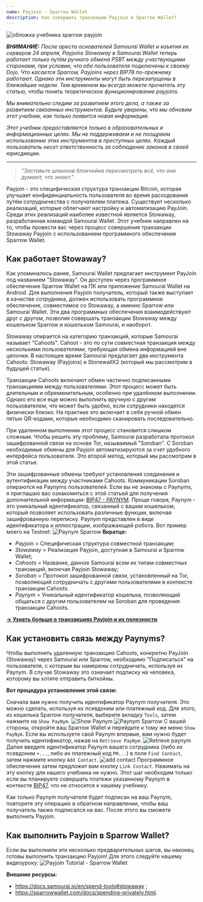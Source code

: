 ```yaml
---
name: Payjoin - Sparrow Wallet
description: Как совершить транзакцию Payjoin в Sparrow Wallet?
---
```

![обложка учебника sparrow payjoin](assets/cover.webp)

_**ВНИМАНИЕ:** После ареста основателей Samourai Wallet и изъятия их серверов 24 апреля, Payjoins Stowaway в Samourai Wallet теперь работает только путём ручного обмена PSBT между участвующими сторонами, при условии, что оба пользователя подключены к своему Dojo. Что касается Sparrow, Payjoins через BIP78 по-прежнему работают. Однако эти инструменты могут быть перезапущены в ближайшие недели. Тем временем вы всегда можете прочитать эту статью, чтобы понять теоретическое функционирование payjoins._

_Мы внимательно следим за развитием этого дела, а также за развитием связанных инструментов. Будьте уверены, что мы обновим этот учебник, как только появится новая информация._

_Этот учебник предоставляется только в образовательных и информационных целях. Мы не поддерживаем и не поощряем использование этих инструментов в преступных целях. Каждый пользователь несет ответственность за соблюдение законов в своей юрисдикции._

---

> *"Заставьте шпионов блокчейна пересмотреть всё, что они думают, что знают."*

Payjoin - это специфическая структура транзакции Bitcoin, которая улучшает конфиденциальность пользователя во время расходования путём сотрудничества с получателем платежа. Существует несколько реализаций, которые облегчают настройку и автоматизацию PayJoin. Среди этих реализаций наиболее известной является Stowaway, разработанная командой Samourai Wallet. Этот учебник направлен на то, чтобы провести вас через процесс совершения транзакции Stowaway Payjoin с использованием программного обеспечения Sparrow Wallet.

## Как работает Stowaway?

Как упоминалось ранее, Samourai Wallet предлагает инструмент PayJoin под названием "Stowaway". Он доступен через программное обеспечение Sparrow Wallet на ПК или приложение Samourai Wallet на Android. Для выполнения Payjoin получатель, который также выступает в качестве сотрудника, должен использовать программное обеспечение, совместимое со Stowaway, а именно Sparrow или Samourai Wallet. Эти два программных обеспечения взаимодействуют друг с другом, позволяя совершать транзакции Stowaway между кошельком Sparrow и кошельком Samourai, и наоборот.

Stowaway опирается на категорию транзакций, которые Samourai называет "Cahoots". Cahoot - это по сути совместная транзакция между несколькими пользователями, требующая обмена информацией вне цепочки. В настоящее время Samourai предлагает два инструмента Cahoots: Stowaway (Payjoins) и StonewallX2 (который мы рассмотрим в будущей статье).

Транзакции Cahoots включают обмен частично подписанными транзакциями между пользователями. Этот процесс может быть длительным и обременительным, особенно при удалённом выполнении. Однако его все еще можно выполнить вручную с другим пользователем, что может быть удобно, если сотрудники находятся физически близко. На практике это включает в себя ручной обмен пятью QR-кодами, которые необходимо сканировать последовательно.

При удаленном выполнении этот процесс становится слишком сложным. Чтобы решить эту проблему, Samourai разработала протокол зашифрованной связи на основе Tor, называемый "Soroban". С Soroban необходимые обмены для Payjoin автоматизируются за счет удобного интерфейса пользователя. Это второй метод, который мы рассмотрим в этой статье.

Эти зашифрованные обмены требуют установления соединения и аутентификации между участниками Cahoots. Коммуникации Soroban опираются на Paynyms пользователей. Если вы не знакомы с Paynyms, я приглашаю вас ознакомиться с этой статьей для получения дополнительной информации: [BIP47 - PAYNYM](https://planb.network/tutorials/privacy/paynym-bip47).
Проще говоря, Paynym - это уникальный идентификатор, связанный с вашим кошельком, который позволяет использовать различные функции, включая зашифрованную переписку. Paynym представлен в виде идентификатора и иллюстрации, изображающей робота. Вот пример моего на Testnet: ![Paynym Sparrow](assets/en/1.webp)
**Вкратце:**
- *Payjoin* = Специфическая структура совместной транзакции;
- *Stowaway* = Реализация Payjoin, доступная в Samourai и Sparrow Wallet;
- *Cahoots* = Название, данное Samourai всем их типам совместных транзакций, включая Payjoin Stowaway;
- *Soroban* = Протокол зашифрованной связи, установленный на Tor, позволяющий сотрудничать с другими пользователями в контексте транзакции Cahoots.
- *Paynym* = Уникальный идентификатор кошелька, позволяющий общаться с другим пользователем на Soroban для проведения транзакции Cahoots.

[**-> Узнать больше о транзакциях Payjoin и их полезности**](https://planb.network/tutorials/privacy/payjoin)

## Как установить связь между Paynyms?

Чтобы выполнить удаленную транзакцию Cahoots, конкретно PayJoin (Stowaway) через Samourai или Sparrow, необходимо "Подписаться" на пользователя, с которым вы намерены сотрудничать, используя их Paynym. В случае Stowaway это означает подписку на человека, которому вы хотите отправить биткойны.

**Вот процедура установления этой связи:**

Сначала вам нужно получить идентификатор Paynym получателя. Это можно сделать, используя их псевдоним или платежный код. Для этого, из кошелька Sparrow получателя, выберите вкладку `Tools`, затем нажмите на `Show PayNym`.
![Show Paynym](assets/notext/2.webp)
![Paynym Sparrow](assets/en/1.webp)
С вашей стороны, откройте ваш Sparrow Wallet и перейдите к тому же меню `Show PayNym`. Если вы используете свой Paynym впервые, вам нужно будет получить идентификатор, нажав на `Retrieve PayNym`.
![Retrieve paynym](assets/notext/3.webp)
Далее введите идентификатор Paynym вашего сотрудника (либо их псевдоним `+...`, либо их платежный код `PM...`) в поле `Find Contact`, затем нажмите кнопку `Add Contact`.
![add contact](assets/notext/4.webp)
Программное обеспечение затем предложит вам кнопку `Link Contact`. Нажимать на эту кнопку для нашего учебника не нужно. Этот шаг необходим только если вы планируете совершать платежи указанному Paynym в контексте [BIP47](https://planb.network/tutorials/privacy/paynym-bip47), что не относится к нашему учебнику.

Как только Paynym получателя будет подписан на ваш Paynym, повторите эту операцию в обратном направлении, чтобы ваш получатель также подписался на вас. После этого вы сможете выполнить Payjoin.

## Как выполнить Payjoin в Sparrow Wallet?
Если вы выполнили эти несколько предварительных шагов, вы наконец готовы выполнить транзакцию Payjoin! Для этого следуйте нашему видеоуроку:
![Payjoin Tutorial - Sparrow Wallet](https://youtu.be/ZQxKod3e0Mg)

**Внешние ресурсы:**
- https://docs.samourai.io/en/spend-tools#stowaway ;
- https://sparrowwallet.com/docs/spending-privately.html.